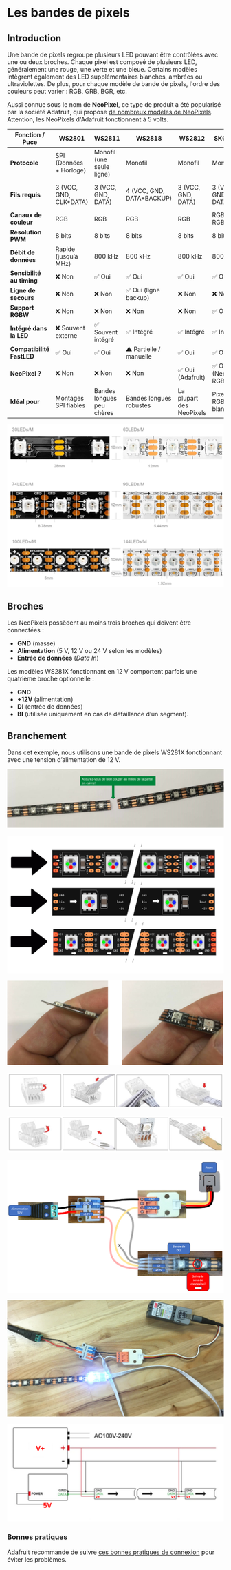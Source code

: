 # Les bandes de pixels

## Introduction

Une bande de pixels regroupe plusieurs LED pouvant être contrôlées avec une ou deux broches. Chaque pixel est composé de plusieurs LED, généralement une rouge, une verte et une bleue. Certains modèles intègrent également des LED supplémentaires blanches, ambrées ou ultraviolettes. De plus, pour chaque modèle de bande de pixels, l'ordre des couleurs peut varier : RGB, GRB, BGR, etc.  

Aussi connue sous le nom de **NeoPixel**, ce type de produit a été popularisé par la société Adafruit, qui propose [de nombreux modèles de NeoPixels](https://www.adafruit.com/category/168). Attention, les NeoPixels d'Adafruit fonctionnent à 5 volts.

| Fonction / Puce           | **WS2801**              | **WS2811**                | **WS2818**                | **WS2812**               | **SK6812**            | **APA102**               |
| ------------------------- | ----------------------- | ------------------------- | ------------------------- | ------------------------ | --------------------- | ------------------------ |
| **Protocole**             | SPI (Données + Horloge) | Monofil (une seule ligne) | Monofil                   | Monofil                  | Monofil               | SPI (Données + Horloge)  |
| **Fils requis**           | 3 (VCC, GND, CLK+DATA)  | 3 (VCC, GND, DATA)        | 4 (VCC, GND, DATA+BACKUP) | 3 (VCC, GND, DATA)       | 3 (VCC, GND, DATA)    | 4 (VCC, GND, DATA, CLK)  |
| **Canaux de couleur**     | RGB                     | RGB                       | RGB                       | RGB                      | RGB / RGBW            | RGB                      |
| **Résolution PWM**        | 8 bits                  | 8 bits                    | 8 bits                    | 8 bits                   | 8 bits                | 8 bits                   |
| **Débit de données**      | Rapide (jusqu’à MHz)    | 800 kHz                   | 800 kHz                   | 800 kHz                  | 800 kHz               | Jusqu’à 20 MHz           |
| **Sensibilité au timing** | ❌ Non                   | ✅ Oui                     | ✅ Oui                     | ✅ Oui                    | ✅ Oui                 | ❌ Non                    |
| **Ligne de secours**      | ❌ Non                   | ❌ Non                     | ✅ Oui (ligne backup)      | ❌ Non                    | ❌ Non                 | ❌ Non                    |
| **Support RGBW**          | ❌ Non                   | ❌ Non                     | ❌ Non                     | ❌ Non                    | ✅ Oui                 | ❌ Non                    |
| **Intégré dans la LED**   | ❌ Souvent externe       | ✅ Souvent intégré         | ✅ Intégré                 | ✅ Intégré                | ✅ Intégré             | ❌ Contrôleur externe     |
| **Compatibilité FastLED** | ✅ Oui                   | ✅ Oui                     | ⚠️ Partielle / manuelle   | ✅ Oui                    | ✅ Oui                 | ✅ Oui                    |
| **NeoPixel ?**            | ❌ Non                   | ❌ Non                     | ❌ Non                     | ✅ Oui (Adafruit)         | ✅ Oui (NeoPixel RGBW) | ❌ Non (Adafruit DotStar) |
| **Idéal pour**            | Montages SPI fiables    | Bandes longues peu chères | Bandes longues robustes   | La plupart des NeoPixels | Pixels RGBW / blancs  | Animations haute vitesse |


![Différents modèles de bandes de pixels](./bande_del_modeles.svg)



## Broches

Les NeoPixels possèdent au moins trois broches qui doivent être connectées :  
- **GND** (masse)  
- **Alimentation** (5 V, 12 V ou 24 V selon les modèles)  
- **Entrée de données** (*Data In*)  

Les modèles WS281X fonctionnant en 12 V comportent parfois une quatrième broche optionnelle :  
- **GND**  
- **+12V** (alimentation)  
- **DI** (entrée de données)  
- **BI** (utilisée uniquement en cas de défaillance d’un segment).



## Branchement

Dans cet exemple, nous utilisons une bande de pixels WS281X fonctionnant avec une tension d’alimentation de 12 V.

![Couper un segment de bande de pixels](./Diapositive1.SVG)  

![Attention : connectez-vous du côté DI (*Data Input*) et non DO !](./bande_del_sens.svg) 

![Enlever soigneusement le revêtement sur la partie cuivrée coupée](./Diapositive2.SVG)  

![Connexion sans soudure du côté multi-câble](./bande-del_connecteur_cote-cable.png)  

![Connexion sans soudure du côté de la bande](./bande-del_connecteur_cote-bande.png)  

![Schéma du montage à effectuer](./bande-del_atom_schema.png)  

![Photo du montage effectué](./bande-del_atom_photo.png)  

![Extension de bandes en connectant les DO aux DI](./bande_del_extension_schema.svg)


### Bonnes pratiques

Adafruit recommande de suivre [ces bonnes pratiques de connexion](https://learn.adafruit.com/adafruit-neopixel-uberguide/best-practices) pour éviter les problèmes.


